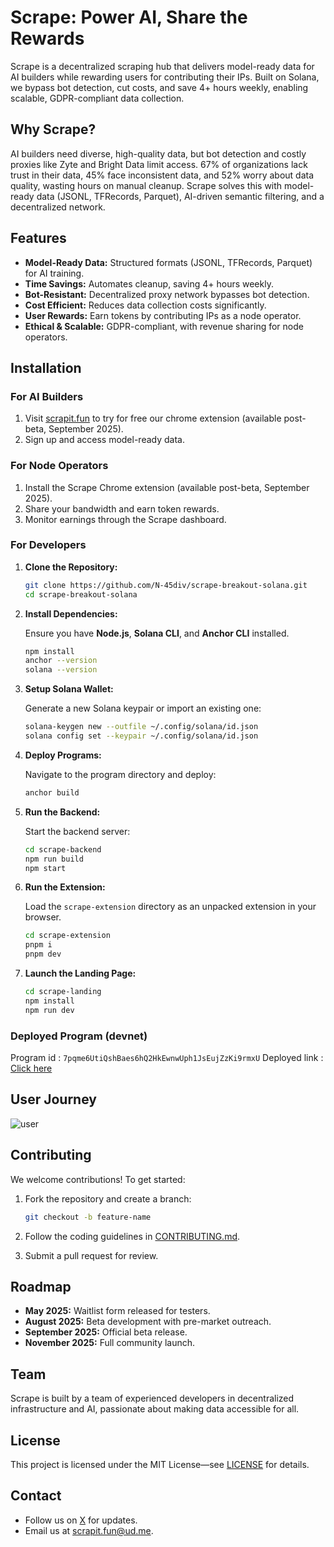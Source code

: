# Scrape: Power AI, Share the Rewards

Scrape is a decentralized scraping hub that delivers model-ready data for AI builders while rewarding users for contributing their IPs. Built on Solana, we bypass bot detection, cut costs, and save 4+ hours weekly, enabling scalable, GDPR-compliant data collection.

## Why Scrape?

AI builders need diverse, high-quality data, but bot detection and costly proxies like Zyte and Bright Data limit access. 67% of organizations lack trust in their data, 45% face inconsistent data, and 52% worry about data quality, wasting hours on manual cleanup. Scrape solves this with model-ready data (JSONL, TFRecords, Parquet), AI-driven semantic filtering, and a decentralized network.

## Features

* **Model-Ready Data:** Structured formats (JSONL, TFRecords, Parquet) for AI training.
* **Time Savings:** Automates cleanup, saving 4+ hours weekly.
* **Bot-Resistant:** Decentralized proxy network bypasses bot detection.
* **Cost Efficient:** Reduces data collection costs significantly.
* **User Rewards:** Earn tokens by contributing IPs as a node operator.
* **Ethical & Scalable:** GDPR-compliant, with revenue sharing for node operators.

## Installation

### For AI Builders

1. Visit [scrapit.fun](https://scrapit.fun) to try for free our chrome extension (available post-beta, September 2025).
2. Sign up and access model-ready data.

### For Node Operators

1. Install the Scrape Chrome extension (available post-beta, September 2025).
2. Share your bandwidth and earn token rewards.
3. Monitor earnings through the Scrape dashboard.

### For Developers

1. **Clone the Repository:**

   ```bash
   git clone https://github.com/N-45div/scrape-breakout-solana.git
   cd scrape-breakout-solana
   ```

2. **Install Dependencies:**

   Ensure you have **Node.js**, **Solana CLI**, and **Anchor CLI** installed.

   ```bash
   npm install
   anchor --version
   solana --version
   ```

3. **Setup Solana Wallet:**

   Generate a new Solana keypair or import an existing one:

   ```bash
   solana-keygen new --outfile ~/.config/solana/id.json
   solana config set --keypair ~/.config/solana/id.json
   ```

4. **Deploy Programs:**

   Navigate to the program directory and deploy:

   ```bash
   anchor build
   ```

5. **Run the Backend:**

   Start the backend server:

   ```bash
   cd scrape-backend
   npm run build
   npm start
   ```

6. **Run the Extension:**

   Load the `scrape-extension` directory as an unpacked extension in your browser.
   
   ```bash
   cd scrape-extension
   pnpm i
   pnpm dev
   ```

7. **Launch the Landing Page:**

   ```bash
   cd scrape-landing
   npm install
   npm run dev
   ```

### Deployed Program (devnet)

Program id : `7pqme6UtiQshBaes6hQ2HkEwnwUph1JsEujZzKi9rmxU`
Deployed link : [Click here](https://explorer.solana.com/address/7pqme6UtiQshBaes6hQ2HkEwnwUph1JsEujZzKi9rmxU?cluster=devnet)

## User Journey 

![user](https://github.com/user-attachments/assets/68dccfca-6185-4582-8c17-70128ca8f29f)

## Contributing

We welcome contributions! To get started:

1. Fork the repository and create a branch:

   ```bash
   git checkout -b feature-name
   ```
2. Follow the coding guidelines in [CONTRIBUTING.md](https://github.com/N-45div/scrape-breakout-solana/blob/main/CONTRIBUTING.md).
3. Submit a pull request for review.


## Roadmap

* **May 2025:** Waitlist form released for testers.
* **August 2025:** Beta development with pre-market outreach.
* **September 2025:** Official beta release.
* **November 2025:** Full community launch.

## Team

Scrape is built by a team of experienced developers in decentralized infrastructure and AI, passionate about making data accessible for all.

## License

This project is licensed under the MIT License—see [LICENSE](https://github.com/N-45div/scrape-breakout-solana?tab=MIT-1-ov-file) for details.

## Contact

* Follow us on [X](https://x.com/scrapedotfun) for updates.
* Email us at [scrapit.fun@ud.me](mailto:scrapit.fun@ud.me).


